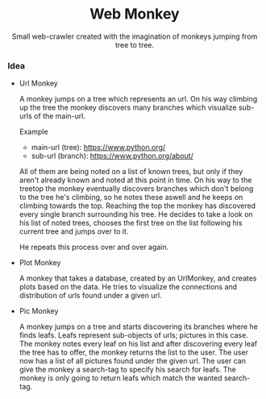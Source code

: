<h1 align="center">Web Monkey</h1>

<p align="center">Small web-crawler created with the imagination of monkeys jumping from tree to tree.</p>

### Idea

-   Url Monkey

    A monkey jumps on a tree which represents an url. On his way climbing up the tree
    the monkey discovers many branches which visualize sub-urls of the main-url.

    Example

    -   main-url (tree):  <https://www.python.org/>
    -   sub-url (branch): <https://www.python.org/about/>

    All of them are being noted on a list of known trees, but only if they aren't already
    known and noted at this point in time. On his way to the treetop the monkey eventually
    discovers branches which don't belong to the tree he's climbing, so he notes these aswell
    and he keeps on climbing towards the top. Reaching the top the monkey has discovered every
    single branch surrounding his tree. He decides to take a look on his list of noted trees,
    chooses the first tree on the list following his current tree and jumps over to it.

    He repeats this process over and over again.

-   Plot Monkey

    A monkey that takes a database, created by an UrlMonkey, and creates plots based on the data.
    He tries to visualize the connections and distribution of urls found under a given url.

-   Pic Monkey

    A monkey jumps on a tree and starts discovering its branches where he finds leafs. Leafs
    represent sub-objects of urls; pictures in this case. The monkey notes every leaf on his list
    and after discovering every leaf the tree has to offer, the monkey returns the list to the user.
    The user now has a list of all pictures found under the given url.
    The user can give the monkey a search-tag to specify his search for leafs. The monkey is only
    going to return leafs which match the wanted search-tag.
